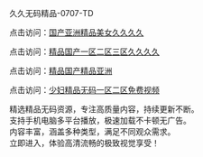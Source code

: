 久久无码精品-0707-TD

点击访问：<a href="https://bered.pages.dev/">国产亚洲精品美女久久久久</a>

点击访问：<a href="https://rtj-3zo.pages.dev/">精品国产一区二区三区久久久久</a>

点击访问：<a href="https://vassv.pages.dev/">精品国产精品亚洲</a>

点击访问：<a href="https://gsd-agv.pages.dev/">少妇精品无码一区二区免费视频</a>

精选精品无码资源，专注高质量内容，持续更新不断。  
支持手机电脑多平台播放，极速加载不卡顿无广告。  
内容丰富，涵盖多种类型，满足不同观众需求。  
立即进入，体验高清流畅的极致视觉享受！

<span style="display:none;">[Canonical link](https://github.com/ss070725/ss03 ）</span>
